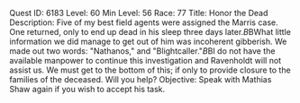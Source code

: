 Quest ID: 6183
Level: 60
Min Level: 56
Race: 77
Title: Honor the Dead
Description: Five of my best field agents were assigned the Marris case. One returned, only to end up dead in his sleep three days later.$B$BWhat little information we did manage to get out of him was incoherent gibberish. We made out two words: "Nathanos," and "Blightcaller."$B$BI do not have the available manpower to continue this investigation and Ravenholdt will not assist us. We must get to the bottom of this; if only to provide closure to the families of the deceased. Will you help?
Objective: Speak with Mathias Shaw again if you wish to accept his task.
